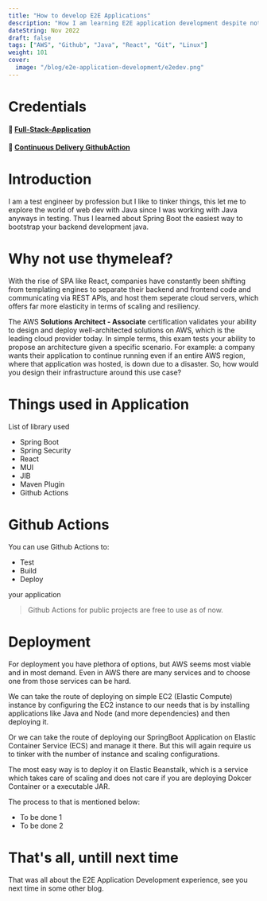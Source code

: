 ```yaml
---
title: "How to develop E2E Applications"
description: "How I am learning E2E application development despite not being a full time developer"
dateString: Nov 2022
draft: false
tags: ["AWS", "Github", "Java", "React", "Git", "Linux"]
weight: 101
cover:
  image: "/blog/e2e-application-development/e2edev.png"
---
```


# Credentials

#### 🔗 [Full-Stack-Application](https://github.com/heyrmi/FullStackApplication)

#### 🔗 [Continuous Delivery GithubAction](https://github.com/heyrmi/FullStackApplication/actions/workflows/deploy.yml)

# Introduction

I am a test engineer by profession but I like to tinker things, this let me to explore the world of web dev with Java since I was working with Java anyways in testing. Thus I learned about Spring Boot the easiest way to bootstrap your backend development java.

# Why not use thymeleaf?

With the rise of SPA like React, companies have constantly been shifting from templating engines to separate their backend and frontend code and communicating via REST APIs, and host them seperate cloud servers, which offers far more elasticity in terms of scaling and resiliency.

The AWS **Solutions Architect - Associate** certification validates your ability to design and deploy well-architected solutions on AWS, which is the leading cloud provider today. In simple terms, this exam tests your ability to propose an architecture given a specific scenario. For example: a company wants their application to continue running even if an entire AWS region, where that application was hosted, is down due to a disaster. So, how would you design their infrastructure around this use case?

# Things used in Application

List of library used

- Spring Boot
- Spring Security
- React
- MUI
- JIB
- Maven Plugin
- Github Actions

# Github Actions

You can use Github Actions to:

- Test
- Build
- Deploy

your application

> Github Actions for public projects are free to use as of now.

# Deployment

For deployment you have plethora of options, but AWS seems most viable and in most demand.
Even in AWS there are many services and to choose one from those services can be hard.

We can take the route of deploying on simple EC2 (Elastic Compute) instance by configuring the EC2 instance to our needs that is by installing applications like Java and Node (and more dependencies) and then deploying it.

Or we can take the route of deploying our SpringBoot Application on Elastic Container Service (ECS) and manage it there. But this will again require us to tinker with the number of instance and scaling configurations.

The most easy way is to deploy it on Elastic Beanstalk, which is a service which takes care of scaling and does not care if you are deploying Dokcer Container or a executable JAR.

The process to that is mentioned below:

- To be done 1
- To be done 2

# That's all, untill next time

That was all about the E2E Application Development experience, see you next time in some other blog.

